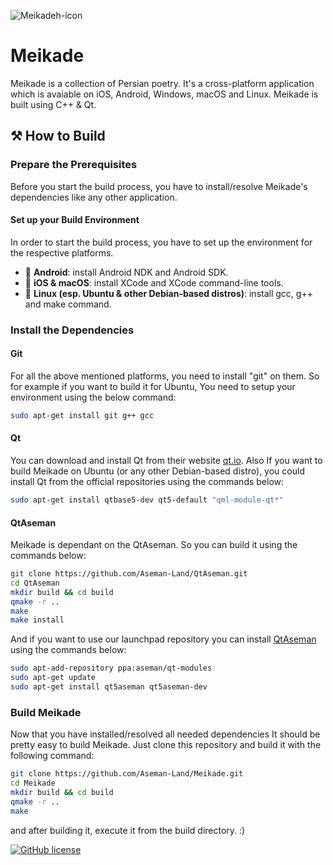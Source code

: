![Meikadeh-icon](https://raw.githubusercontent.com/Aseman-Land/Meikade/master/configurations/ios/icons/Icon-Small%402x.png)

Meikade
=======

Meikade is a collection of Persian poetry.
It's a cross-platform application which is avaiable on iOS, Android, Windows, macOS and Linux.
Meikade is built using C++ & Qt.

## ⚒️ How to Build

### Prepare the Prerequisites
Before you start the build process, you have to install/resolve Meikade's dependencies like any other application.

#### Set up your Build Environment

In order to start the build process, you have to set up the environment for the respective platforms.

- 📱️ **Android**: install Android NDK and Android SDK.
- 🍎️ **iOS & macOS**: install XCode and XCode command-line tools.
- 🐧️ **Linux (esp. Ubuntu & other Debian-based distros)**: install gcc, g++ and make command.

### Install the Dependencies

#### Git
For all the above mentioned platforms, you need to install "git" on them. So for example if you want to build it for Ubuntu, You need to setup your environment using the below command:

```bash
sudo apt-get install git g++ gcc
```

#### Qt
You can download and install Qt from their website [qt.io](). Also If you want to build Meikade on Ubuntu (or any other Debian-based distro), you could install Qt from the official repositories using the commands below:

```bash
sudo apt-get install qtbase5-dev qt5-default "qml-module-qt*"
```

#### QtAseman

Meikade is dependant on the QtAseman. So you can build it using the commands below:

```bash
git clone https://github.com/Aseman-Land/QtAseman.git
cd QtAseman
mkdir build && cd build
qmake -r ..
make
make install
```

And if you want to use our launchpad repository you can install [QtAseman](https://github.com/Aseman-Land/QtAseman) using the commands below:

```bash
sudo apt-add-repository ppa:aseman/qt-modules
sudo apt-get update
sudo apt-get install qt5aseman qt5aseman-dev
```

### Build Meikade

Now that you have installed/resolved all needed dependencies It should be pretty easy to build Meikade. Just clone this repository and build it with the following command:

```bash
git clone https://github.com/Aseman-Land/Meikade.git
cd Meikade
mkdir build && cd build
qmake -r ..
make
```

and after building it, execute it from the build directory. :)

[![GitHub license](https://img.shields.io/github/license/Aseman-Land/Meikade?style=for-the-badge)](https://github.com/Aseman-Land/Meikade/blob/master/LICENSE)
